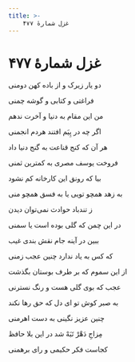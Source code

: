 ```yaml
---
title: >-
    غزل شمارهٔ ۴۷۷
---
```

# غزل شمارهٔ ۴۷۷

<div class="b" id="bn1"><div class="m1"><p>دو یار زیرک و از باده کهن دومنی</p></div>
<div class="m2"><p>فراغتی و کتابی و گوشه چمنی</p></div></div>
<div class="b" id="bn2"><div class="m1"><p>من این مقام به دنیا و آخرت ندهم</p></div>
<div class="m2"><p>اگر چه در پِیَم افتند هردم انجمنی</p></div></div>
<div class="b" id="bn3"><div class="m1"><p>هر آن که کنج قناعت به گنج دنیا داد</p></div>
<div class="m2"><p>فروخت یوسف مصری به کمترین ثمنی</p></div></div>
<div class="b" id="bn4"><div class="m1"><p>بیا که رونق این کارخانه کم نشود</p></div>
<div class="m2"><p>به زهد همچو تویی یا به فسق همچو منی</p></div></div>
<div class="b" id="bn5"><div class="m1"><p>ز تندباد حوادث نمی‌توان دیدن</p></div>
<div class="m2"><p>در این چمن که گلی بوده است یا سمنی</p></div></div>
<div class="b" id="bn6"><div class="m1"><p>ببین در آینه جام نقش بندی غیب</p></div>
<div class="m2"><p>که کس به یاد ندارد چنین عجب زمنی</p></div></div>
<div class="b" id="bn7"><div class="m1"><p>از این سموم که بر طرف بوستان بگذشت</p></div>
<div class="m2"><p>عجب که بوی گلی هست و رنگ نسترنی</p></div></div>
<div class="b" id="bn8"><div class="m1"><p>به صبر کوش تو ای دل که حق رها نکند</p></div>
<div class="m2"><p>چنین عزیز نگینی به دست اهرمنی</p></div></div>
<div class="b" id="bn9"><div class="m1"><p>مِزاجِ دَهْرْ تَبَهْ شد در این بلا حافظ</p></div>
<div class="m2"><p>کجاست فکر حکیمی و رای برهمنی</p></div></div>